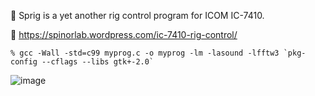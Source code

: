 :octopus: Sprig is a yet another rig control program for ICOM IC-7410.

:octopus: https://spinorlab.wordpress.com/ic-7410-rig-control/
```
% gcc -Wall -std=c99 myprog.c -o myprog -lm -lasound -lfftw3 `pkg-config --cflags --libs gtk+-2.0`
```
![image](https://spinorlab.files.wordpress.com/2014/12/click_ani.gif?w=604&h=337)

